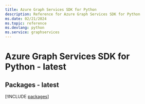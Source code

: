 ```yaml
---
title: Azure Graph Services SDK for Python
description: Reference for Azure Graph Services SDK for Python
ms.date: 02/21/2024
ms.topic: reference
ms.devlang: python
ms.service: graphservices
---
```

# Azure Graph Services SDK for Python - latest
## Packages - latest
[!INCLUDE [packages](graph-services-index.md)]